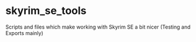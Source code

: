 # skyrim_se_tools
Scripts and files which make working with Skyrim SE a bit nicer (Testing and Exports mainly)
